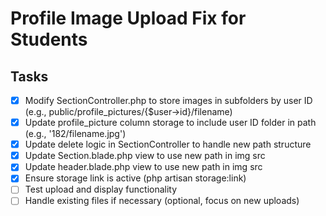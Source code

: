 # Profile Image Upload Fix for Students

## Tasks
- [x] Modify SectionController.php to store images in subfolders by user ID (e.g., public/profile_pictures/{$user->id}/filename)
- [x] Update profile_picture column storage to include user ID folder in path (e.g., '182/filename.jpg')
- [x] Update delete logic in SectionController to handle new path structure
- [x] Update Section.blade.php view to use new path in img src
- [x] Update header.blade.php view to use new path in img src
- [x] Ensure storage link is active (php artisan storage:link)
- [ ] Test upload and display functionality
- [ ] Handle existing files if necessary (optional, focus on new uploads)
